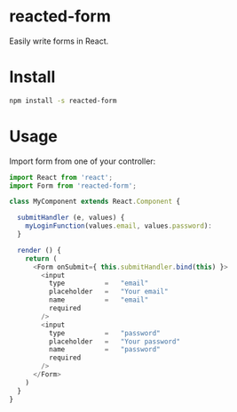 reacted-form
===

Easily write forms in React.

# Install

```bash
npm install -s reacted-form
```

# Usage

Import form from one of your controller:

```js
import React from 'react';
import Form from 'reacted-form';

class MyComponent extends React.Component {

  submitHandler (e, values) {
    myLoginFunction(values.email, values.password):
  }

  render () {
    return (
      <Form onSubmit={ this.submitHandler.bind(this) }>
        <input
          type          =   "email"
          placeholder   =   "Your email"
          name          =   "email"
          required
        />
        <input
          type          =   "password"
          placeholder   =   "Your password"
          name          =   "password"
          required
        />
      </Form>
    )
  }
}
```
